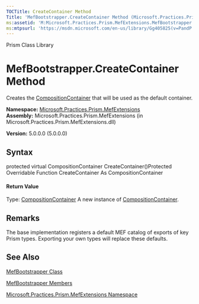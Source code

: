 ```yaml
---
TOCTitle: CreateContainer Method
Title: 'MefBootstrapper.CreateContainer Method (Microsoft.Practices.Prism.MefExtensions)'
ms:assetid: 'M:Microsoft.Practices.Prism.MefExtensions.MefBootstrapper.CreateContainer'
ms:mtpsurl: 'https://msdn.microsoft.com/en-us/library/Gg405825(v=PandP.50)'
---
```


Prism Class Library

MefBootstrapper.CreateContainer Method
==========================================

Creates the [CompositionContainer](http://msdn2.microsoft.com/en-us/library/dd833553) that will be used as the default container.

**Namespace:** [Microsoft.Practices.Prism.MefExtensions](https://msdn.microsoft.com/n:microsoft.practices.prism.mefextensions)
**Assembly:** Microsoft.Practices.Prism.MefExtensions (in Microsoft.Practices.Prism.MefExtensions.dll)

**Version:** 5.0.0.0 (5.0.0.0)

## Syntax


<span id="syntaxToggle"></span>protected virtual CompositionContainer CreateContainer()Protected Overridable Function CreateContainer As CompositionContainer
#### Return Value

Type: [CompositionContainer](http://msdn2.microsoft.com/en-us/library/dd833553)
A new instance of [CompositionContainer](http://msdn2.microsoft.com/en-us/library/dd833553).

Remarks
-------

<span id="remarksToggle"></span> The base implementation registers a default MEF catalog of exports of key Prism types. Exporting your own types will replace these defaults.

See Also
--------


[MefBootstrapper Class](https://msdn.microsoft.com/t:microsoft.practices.prism.mefextensions.mefbootstrapper)

[MefBootstrapper Members](https://msdn.microsoft.com/allmembers.t:microsoft.practices.prism.mefextensions.mefbootstrapper)

[Microsoft.Practices.Prism.MefExtensions Namespace](https://msdn.microsoft.com/n:microsoft.practices.prism.mefextensions)
